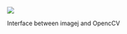 [![](https://travis-ci.org/imagej/imagej-opencv.svg?branch=master)](https://travis-ci.org/imagej/imagej-opencv)

Interface between imagej and OpencCV
